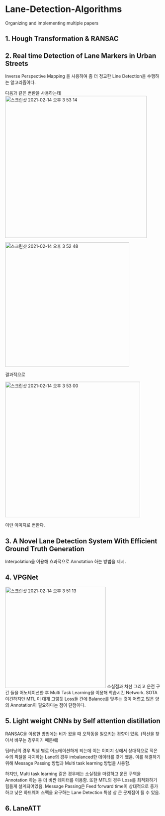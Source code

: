 # Lane-Detection-Algorithms
Organizing and implementing multiple papers

## 1. Hough Transformation & RANSAC

## 2. Real time Detection of Lane Markers in Urban Streets
Inverse Perspective Mapping 을 사용하여 좀 더 정교한 Line Detection을 수행하는 알고리즘이다.

다음과 같은 변환을 사용하는데
<img width="455" alt="스크린샷 2021-02-14 오후 3 53 14" src="https://user-images.githubusercontent.com/68293683/107870570-c0b6d480-6edc-11eb-83a2-21467fc68767.png">

<img width="399" alt="스크린샷 2021-02-14 오후 3 52 48" src="https://user-images.githubusercontent.com/68293683/107870558-b09ef500-6edc-11eb-8cec-4711c9c88420.png">

결과적으로

<img width="434" alt="스크린샷 2021-02-14 오후 3 53 00" src="https://user-images.githubusercontent.com/68293683/107870564-b7c60300-6edc-11eb-9c16-aee7d988e402.png">

이런 이미지로 변한다.

## 3. A Novel Lane Detection System With Efficient Ground Truth Generation
Interpolation을 이용해 효과적으로 Annotation 하는 방법을 제시.

## 4. VPGNet
<img width="324" alt="스크린샷 2021-02-14 오후 3 51 13" src="https://user-images.githubusercontent.com/68293683/107870527-79304880-6edc-11eb-823d-f894c3673bc3.png">
소실점과 차선 그리고 운전 구간 들을 어노테이션한 후 Multi Task Learning을 이용해 학습시킨 Network. SOTA 이긴하지만 MTL 이 대개 그렇듯 Loss들 간에 Balance를 맞추는 것이 어렵고 많은 양의 Annotation이 필요하다는 점이 단점이다.

## 5. Light weight CNNs by Self attention distillation
RANSAC을 이용한 방법에는 비가 왔을 때 오작동을 일으키는 경향이 있음. (직선을 찾아서 바꾸는 경우이기 때문에)

딥러닝의 경우 픽셀 별로 어노테이션하게 되는데 이는 이미지 상에서 상대적으로 적은 수의 픽셀을 차지하는 Lane의 경우 imbalanced한 데이터를 갖게 했음.
이를 해결하기 위해 Message Passing 방법과 Multi task learning 방법을 사용함.

하지만, Multi task learning 같은 경우에는 소실점을 마킹하고 운전 구역을 Annotation 하는 등 더 비싼 데이터를 이용함. 또한 MTL의 경우 Loss를 최적화하기 힘들게 설계되어있음. Message Passing은 Feed forward time이 상대적으로 증가하고 낮은 하드웨어 스펙을 요구하는 Lane Detection 특성 상 큰 문제점이 될 수 있음.

## 6. LaneATT
